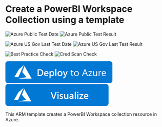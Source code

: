 # Create a PowerBI Workspace Collection using a template

![Azure Public Test Date](https://azurequickstartsservice.blob.core.windows.net/badges/101-powerbi-workspace-create/PublicLastTestDate.svg)
![Azure Public Test Result](https://azurequickstartsservice.blob.core.windows.net/badges/101-powerbi-workspace-create/PublicDeployment.svg)

![Azure US Gov Last Test Date](https://azurequickstartsservice.blob.core.windows.net/badges/101-powerbi-workspace-create/FairfaxLastTestDate.svg)
![Azure US Gov Last Test Result](https://azurequickstartsservice.blob.core.windows.net/badges/101-powerbi-workspace-create/FairfaxDeployment.svg)

![Best Practice Check](https://azurequickstartsservice.blob.core.windows.net/badges/101-powerbi-workspace-create/BestPracticeResult.svg)
![Cred Scan Check](https://azurequickstartsservice.blob.core.windows.net/badges/101-powerbi-workspace-create/CredScanResult.svg)

[![Deploy To Azure](https://raw.githubusercontent.com/Azure/azure-quickstart-templates/master/1-CONTRIBUTION-GUIDE/images/deploytoazure.svg?sanitize=true)](https://portal.azure.com/#create/Microsoft.Template/uri/https%3A%2F%2Fraw.githubusercontent.com%2Fazure%2Fazure-quickstart-templates%2Fmaster%2F101-powerbi-workspace-create%2Fazuredeploy.json)
[![Visualize](https://raw.githubusercontent.com/Azure/azure-quickstart-templates/master/1-CONTRIBUTION-GUIDE/images/visualizebutton.svg?sanitize=true)](http://armviz.io/#/?load=https%3A%2F%2Fraw.githubusercontent.com%2Fazure%2Fazure-quickstart-templates%2Fmaster%2F101-powerbi-workspace-create%2Fazuredeploy.json)

This ARM template creates a PowerBI Workspace collection resource in Azure.


